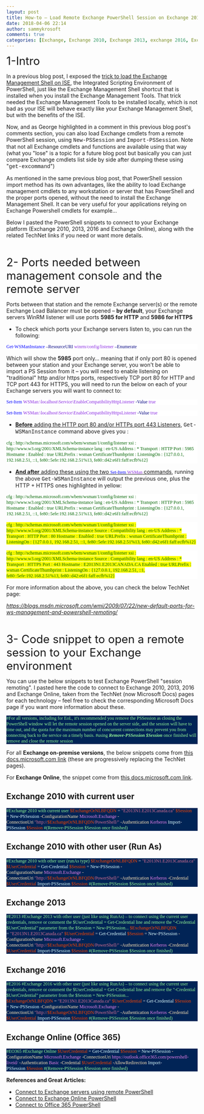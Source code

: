 ```yaml
---
layout: post
title: How-to – Load Remote Exchange PowerShell Session on Exchange 2010, 2013, 2016, Exchange Online (O365) - which ports do you need
date: 2018-04-06 22:14
author: sammykrosoft
comments: true
categories: [Exchange, Exchange 2010, Exchange 2013, exchange 2016, Exchange Online, Exchange Server 2010, Exchange Server 2013, Exchange Server 2016, Office 365, ports, Powershell, powershell, Remote Powershell, Sam Drey, Samuel Drey, TCP Ports]
---
```

<span style="font-size: 22pt">1-Intro</span>

In a previous blog post, I exposed the <a target="_blank" href="https://blogs.technet.microsoft.com/samdrey/2017/12/17/how-to-load-exchange-management-shell-into-powershell-ise-2/" rel="noopener">trick to load the Exchange Management Shell on ISE</a>, the Integrated Scripting Environment of PowerShell, just like the Exchange Management Shell shortcut that is installed when you install the Exchange Management Tools. That trick needed the Exchange Management Tools to be installed locally, which is not bad as your ISE will behave exactly like your Exchange Management Shell, but with the benefits of the ISE.

Now, and as George highlighted in a comment in this previous blog post's comments section, you can also load Exchange cmdlets from a remote PowerShell session, using <span style="font-family: Courier New">New-PSSession</span> and <span style="font-family: Courier New">Import-PSSession</span>. Note that not all Exchange cmdlets and functions are available using that way (what you "lose" is a topic for a future blog post but basically you can just compare Exchange cmdlets list side by side after dumping these using "<span style="font-family: Courier New">get-excommand</span>")

As mentioned in the same previous blog post, that PowerShell session import method has its own advantages, like the ability to load Exchange management cmdlets to any workstation or server that has PowerShell and the proper ports opened, without the need to install the Exchange Management Shell. It can be very useful for your applications relying on Exchange Powershell cmdlets for example…

Below I pasted the PowerShell snippets to connect to your Exchange platform (Exchange 2010, 2013, 2016 and Exchange Online), along with the related TechNet links if you need or want more details.

&nbsp;

<span style="font-size: 22pt">2- Ports needed between management console and the remote server</span>

Ports between that station and the remote Exchange server(s) or the remote Exchange Load Balancer must be opened – <strong>by default</strong>, your Exchange servers WinRM listener will use ports <strong>5985 for HTTP</strong> and <strong>5986 for HTTPS</strong>
<ul>
 	<li>To check which ports your Exchange servers listen to, you can run the following:</li>
</ul>
<p style="background: white"><span style="font-family: Lucida Console;font-size: 9pt"><span style="color: blue">Get-WSManInstance </span><span style="color: navy">–ResourceURI </span><span style="color: blueviolet">winrm/config/listener </span><span style="color: navy">–Enumerate
</span></span></p>
Which will show the <strong>5985</strong> port only… meaning that if only port 80 is opened between your station and your Exchange server, you won't be able to import a PS Session from it – you will need to enable listening on "traditional" http and/or https ports, respectively TCP port 80 for HTTP and TCP port 443 for HTTPS, you will need to run the below on each of your Exchange servers you will want to connect to:
<p style="background: white"><span style="font-family: Lucida Console;font-size: 9pt"><span style="color: blue">Set-Item </span><span style="color: blueviolet">WSMan:\localhost\Service\EnableCompatibilityHttpListener </span><span style="color: navy">-Value </span><span style="color: blueviolet">true</span>
</span></p>
<p style="background: white"><span style="font-family: Lucida Console;font-size: 9pt"><span style="color: blue">Set-Item </span><span style="color: blueviolet">WSMan:\localhost\Service\EnableCompatibilityHttpsListener </span><span style="color: navy">-Value </span><span style="color: blueviolet">true
</span></span></p>

<ul>
 	<li><span style="text-decoration: underline"><strong>Before</strong> adding the HTTP port 80 and/or HTTPs port 443 Listeners</span>, <span style="font-family: Courier New">Get-WSManInstance</span> command above gives you :</li>
</ul>
<p style="background: white"><span style="color: darkgreen;font-family: Lucida Console;font-size: 9pt">cfg : http://schemas.microsoft.com/wbem/wsman/1/config/listener
</span><span style="color: darkgreen;font-family: 'Lucida Console';font-size: 9pt">xsi : http://www.w3.org/2001/XMLSchema-instance
</span><span style="color: darkgreen;font-family: Lucida Console;font-size: 9pt">lang : en-US
</span><span style="color: darkgreen;font-family: 'Lucida Console';font-size: 9pt">Address : *
</span><span style="color: darkgreen;font-family: Lucida Console;font-size: 9pt">Transport : HTTP
</span><span style="color: darkgreen;font-family: 'Lucida Console';font-size: 9pt">Port : 5985
</span><span style="color: darkgreen;font-family: Lucida Console;font-size: 9pt">Hostname :
</span><span style="color: darkgreen;font-family: 'Lucida Console';font-size: 9pt">Enabled : true
</span><span style="color: darkgreen;font-family: Lucida Console;font-size: 9pt">URLPrefix : wsman
</span><span style="color: darkgreen;font-family: 'Lucida Console';font-size: 9pt">CertificateThumbprint :
</span><span style="color: darkgreen;font-family: Lucida Console;font-size: 9pt">ListeningOn : {127.0.0.1, 192.168.2.51, ::1, fe80::5efe:192.168.2.51%13, fe80::d42:e6f1:faff:ecfb%12}
</span></p>

<ul>
 	<li><span style="text-decoration: underline"><strong>And after</strong> adding these using the two <span style="font-family: Lucida Console;font-size: 9pt"><span style="color: blue">Set-Item </span><span style="color: blueviolet">WSMan</span></span> commands</span>, running the above <span style="font-family: Courier New">Get-WSManInstance</span> will output the previous one, plus the HTTP + HTTPS ones highlighted in yellow:</li>
</ul>
<p style="background: white"><span style="color: darkgreen;font-family: Lucida Console;font-size: 9pt">cfg : http://schemas.microsoft.com/wbem/wsman/1/config/listener
</span><span style="color: darkgreen;font-family: 'Lucida Console';font-size: 9pt">xsi : http://www.w3.org/2001/XMLSchema-instance
</span><span style="color: darkgreen;font-family: Lucida Console;font-size: 9pt">lang : en-US
</span><span style="color: darkgreen;font-family: 'Lucida Console';font-size: 9pt">Address : *
</span><span style="color: darkgreen;font-family: Lucida Console;font-size: 9pt">Transport : HTTP
</span><span style="color: darkgreen;font-family: 'Lucida Console';font-size: 9pt">Port : 5985
</span><span style="color: darkgreen;font-family: Lucida Console;font-size: 9pt">Hostname :
</span><span style="color: darkgreen;font-family: 'Lucida Console';font-size: 9pt">Enabled : true
</span><span style="color: darkgreen;font-family: Lucida Console;font-size: 9pt">URLPrefix : wsman
</span><span style="color: darkgreen;font-family: 'Lucida Console';font-size: 9pt">CertificateThumbprint :
</span><span style="color: darkgreen;font-family: Lucida Console;font-size: 9pt">ListeningOn : {127.0.0.1, 192.168.2.51, ::1, fe80::5efe:192.168.2.51%13, fe80::d42:e6f1:faff:ecfb%12}
</span></p>
<p style="background: white"><span style="color: darkgreen;font-family: Lucida Console;font-size: 9pt;background-color: yellow">cfg : http://schemas.microsoft.com/wbem/wsman/1/config/listener
</span><span style="background-color: yellow;color: darkgreen;font-family: 'Lucida Console';font-size: 9pt">xsi : http://www.w3.org/2001/XMLSchema-instance
</span><span style="color: darkgreen;font-family: Lucida Console;font-size: 9pt;background-color: yellow">Source : Compatibility
</span><span style="background-color: yellow;color: darkgreen;font-family: 'Lucida Console';font-size: 9pt">lang : en-US
</span><span style="color: darkgreen;font-family: Lucida Console;font-size: 9pt;background-color: yellow">Address : *
</span><span style="background-color: yellow;color: darkgreen;font-family: 'Lucida Console';font-size: 9pt">Transport : HTTP
</span><span style="color: darkgreen;font-family: Lucida Console;font-size: 9pt;background-color: yellow">Port : 80
</span><span style="background-color: yellow;color: darkgreen;font-family: 'Lucida Console';font-size: 9pt">Hostname :
</span><span style="color: darkgreen;font-family: Lucida Console;font-size: 9pt;background-color: yellow">Enabled : true
</span><span style="background-color: yellow;color: darkgreen;font-family: 'Lucida Console';font-size: 9pt">URLPrefix : wsman
</span><span style="color: darkgreen;font-family: Lucida Console;font-size: 9pt;background-color: yellow">CertificateThumbprint :
</span><span style="background-color: yellow;color: darkgreen;font-family: 'Lucida Console';font-size: 9pt">ListeningOn : {127.0.0.1, 192.168.2.51, ::1, fe80::5efe:192.168.2.51%13, fe80::d42:e6f1:faff:ecfb%12}</span></p>
<p style="background: white"><span style="color: darkgreen;font-family: Lucida Console;font-size: 9pt;background-color: yellow">cfg : http://schemas.microsoft.com/wbem/wsman/1/config/listener
</span><span style="background-color: yellow;color: darkgreen;font-family: 'Lucida Console';font-size: 9pt">xsi : http://www.w3.org/2001/XMLSchema-instance
</span><span style="color: darkgreen;font-family: Lucida Console;font-size: 9pt;background-color: yellow">Source : Compatibility
</span><span style="background-color: yellow;color: darkgreen;font-family: 'Lucida Console';font-size: 9pt">lang : en-US
</span><span style="color: darkgreen;font-family: Lucida Console;font-size: 9pt;background-color: yellow">Address : *
</span><span style="background-color: yellow;color: darkgreen;font-family: 'Lucida Console';font-size: 9pt">Transport : HTTPS
</span><span style="color: darkgreen;font-family: Lucida Console;font-size: 9pt;background-color: yellow">Port : 443
</span><span style="background-color: yellow;color: darkgreen;font-family: 'Lucida Console';font-size: 9pt">Hostname : E2013N1.E2013CANADA.CA
</span><span style="color: darkgreen;font-family: Lucida Console;font-size: 9pt;background-color: yellow">Enabled : true
</span><span style="background-color: yellow;color: darkgreen;font-family: 'Lucida Console';font-size: 9pt">URLPrefix : wsman
</span><span style="color: darkgreen;font-family: Lucida Console;font-size: 9pt;background-color: yellow">CertificateThumbprint :
</span><span style="background-color: yellow;color: darkgreen;font-family: 'Lucida Console';font-size: 9pt">ListeningOn : {127.0.0.1, 192.168.2.51, ::1, fe80::5efe:192.168.2.51%13, fe80::d42:e6f1:faff:ecfb%12}</span></p>
For more information about the above, you can check the below TechNet page:

<a target="_blank" href="https://blogs.msdn.microsoft.com/wmi/2009/07/22/new-default-ports-for-ws-management-and-powershell-remoting/" rel="noopener"><em>https://blogs.msdn.microsoft.com/wmi/2009/07/22/new-default-ports-for-ws-management-and-powershell-remoting/</em></a><em>
</em>

&nbsp;

<span style="font-size: 22pt">3- Code snippet to open a remote session to your Exchange environment
</span>

You can use the below snippets to test Exchange PowerShell "session remoting". I pasted here the code to connect to Exchange 2010, 2013, 2016 and Exchange Online, taken from the TechNet (now Microsoft Docs) pages for each technology – feel free to check the corresponding Microsoft Docs page if you want more information about these.
<p style="background: #012456"><span style="color: palegreen;font-family: Lucida Console;font-size: 9pt">#For all versions, including for EoL, it's recommended you remove the PSSession as closing the PowerShell window will let the remote session opened on the server side, and the session will have to time out, and the quota for the maximum number of concurrent connections may prevent you from connecting back to the service on a timely basis.
#using <b><i>Remove-PSSession $Session</i></b> once finished will remove and close the remote session</span></p>
For all <strong>Exchange on-premise versions</strong>, the below snippets come from <a href="https://docs.microsoft.com/en-us/powershell/exchange/exchange-server/connect-to-exchange-servers-using-remote-powershell?view=exchange-ps">this docs.microsoft.com link</a> (these are progressively replacing the TechNet pages).

For <strong>Exchange Online</strong>, the snippet come from <a href="https://docs.microsoft.com/en-us/powershell/exchange/exchange-online/connect-to-exchange-online-powershell/connect-to-exchange-online-powershell?view=exchange-ps">this docs.microsoft.com link</a>.
<h2>Exchange 2010 with current user</h2>
<p style="background: #012456"><span style="color: palegreen;font-family: 'Lucida Console';font-size: 9pt">#Exchange 2010 with current user
</span><span style="font-family: Lucida Console;font-size: 9pt"><span style="color: orangered">$ExchangeOrNLBFQDN </span><span style="color: lightgrey">= </span><span style="color: palevioletred">"E2013N1.E2013Canada.ca"
</span></span><span style="color: orangered;font-family: 'Lucida Console';font-size: 9pt">$Session</span><span style="font-family: Lucida Console;font-size: 9pt"> <span style="color: lightgrey">= </span><span style="color: lightcyan">New-PSSession </span><span style="color: moccasin">-ConfigurationName </span><span style="color: violet">Microsoft.Exchange </span><span style="color: moccasin">-ConnectionUri </span><span style="color: palevioletred">"http://<span style="color: orangered">$ExchangeOrNLBFQDN<span style="color: palevioletred">/PowerShell/" </span><span style="color: moccasin">-Authentication </span><span style="color: violet">Kerberos
</span></span></span></span><span style="color: lightcyan;font-family: 'Lucida Console';font-size: 9pt">Import-PSSession </span><span style="font-family: Lucida Console;font-size: 9pt"><span style="color: orangered">$Session
</span></span><span style="color: palegreen;font-family: 'Lucida Console';font-size: 9pt">
#(Remove-PSSession $Session once finished)</span></p>

<h2>Exchange 2010 with other user (Run As)</h2>
<p style="background: #012456"><span style="color: palegreen;font-family: Lucida Console;font-size: 9pt">#Exchange 2010 with other user (runAs type)
</span><span style="color: orangered;font-family: 'Lucida Console';font-size: 9pt">$ExchangeOrNLBFQDN</span><span style="font-family: Lucida Console;font-size: 9pt"> <span style="color: lightgrey">= </span><span style="color: palevioletred">"E2013N1.E2013Canada.ca"
</span></span><span style="color: orangered;font-family: 'Lucida Console';font-size: 9pt">$UserCredential </span><span style="font-family: Lucida Console;font-size: 9pt"><span style="color: lightgrey">= </span><span style="color: lightcyan">Get-Credential
</span></span><span style="color: orangered;font-family: 'Lucida Console';font-size: 9pt">$Session</span><span style="font-family: Lucida Console;font-size: 9pt"> <span style="color: lightgrey">= </span><span style="color: lightcyan">New-PSSession </span><span style="color: moccasin">-ConfigurationName </span><span style="color: violet">Microsoft.Exchange </span><span style="color: moccasin">-ConnectionUri </span><span style="color: palevioletred">"http://<span style="color: orangered">$ExchangeOrNLBFQDN<span style="color: palevioletred">/PowerShell/" </span><span style="color: moccasin">-Authentication </span><span style="color: violet">Kerberos </span><span style="color: moccasin">-Credential</span> $UserCredential
</span></span></span><span style="color: lightcyan;font-family: 'Lucida Console';font-size: 9pt">Import-PSSession</span><span style="font-family: Lucida Console;font-size: 9pt"> <span style="color: orangered">$Session
</span></span><span style="color: palegreen;font-family: 'Lucida Console';font-size: 9pt">
#(Remove-PSSession $Session once finished)</span></p>

<h2>Exchange 2013</h2>
<p style="background: #012456"><span style="color: palegreen;font-family: Lucida Console;font-size: 9pt">#E2013
</span><span style="color: palegreen;font-family: Lucida Console;font-size: 9pt">#Exchange 2013 with other user (just like using RunAs) – to connect using the current user credentials, remove or comment the $UserCredential = Get-Credential line and remove the "-Credential $UserCredential" parameter from the $Session = New-PSSession...
</span><span style="color: orangered;font-family: 'Lucida Console';font-size: 9pt">$ExchangeOrNLBFQDN</span><span style="font-family: Lucida Console;font-size: 9pt"> <span style="color: lightgrey">= </span><span style="color: palevioletred">"E2013N1.E2013Canada.ca"
</span></span><span style="color: orangered;font-family: 'Lucida Console';font-size: 9pt">$UserCredential</span><span style="font-family: Lucida Console;font-size: 9pt"> <span style="color: lightgrey">= </span><span style="color: lightcyan">Get-Credential
</span></span><span style="color: orangered;font-family: 'Lucida Console';font-size: 9pt">$Session </span><span style="font-family: Lucida Console;font-size: 9pt"><span style="color: lightgrey">= </span><span style="color: lightcyan">New-PSSession </span><span style="color: moccasin">-ConfigurationName </span><span style="color: violet">Microsoft.Exchange </span><span style="color: moccasin">-ConnectionUri </span><span style="color: palevioletred">"http://<span style="color: orangered">$ExchangeOrNLBFQDN<span style="color: palevioletred">/PowerShell/" </span><span style="color: moccasin">-Authentication </span><span style="color: violet">Kerberos </span><span style="color: moccasin">-Credential</span> $UserCredential
</span></span></span><span style="color: lightcyan;font-family: 'Lucida Console';font-size: 9pt">Import-PSSession </span><span style="font-family: Lucida Console;font-size: 9pt"><span style="color: orangered">$Session
</span></span><span style="color: palegreen;font-family: 'Lucida Console';font-size: 9pt">
#(Remove-PSSession $Session once finished)</span></p>

<h2>Exchange 2016</h2>
<p style="background: #012456"><span style="color: palegreen;font-family: Lucida Console;font-size: 9pt">#E2016
</span><span style="color: palegreen;font-family: Lucida Console;font-size: 9pt">#Exchange 2016 with other user (just like using RunAs) – to connect using the current user credentials, remove or comment the $UserCredential = Get-Credential line and remove the "-Credential $UserCredential" parameter from the $Session = New-PSSession...
</span><span style="color: orangered;font-family: 'Lucida Console';font-size: 9pt">$ExchangeOrNLBFQDN </span><span style="font-family: Lucida Console;font-size: 9pt"><span style="color: lightgrey">= </span><span style="color: palevioletred">"E2013N1.E2013Canada.ca"
</span></span><span style="color: orangered;font-family: 'Lucida Console';font-size: 9pt">$UserCredential</span><span style="font-family: Lucida Console;font-size: 9pt"> <span style="color: lightgrey">= </span><span style="color: lightcyan">Get-Credential
</span></span><span style="color: orangered;font-family: 'Lucida Console';font-size: 9pt">$Session</span><span style="font-family: Lucida Console;font-size: 9pt"> <span style="color: lightgrey">= </span><span style="color: lightcyan">New-PSSession </span><span style="color: moccasin">-ConfigurationName </span><span style="color: violet">Microsoft.Exchange </span><span style="color: moccasin">-ConnectionUri </span><span style="color: palevioletred">"http://<span style="color: orangered">$ExchangeOrNLBFQDN<span style="color: palevioletred">/PowerShell/" </span><span style="color: moccasin">-Authentication </span><span style="color: violet">Kerberos </span><span style="color: moccasin">-Credential</span> $UserCredential
</span></span></span><span style="color: lightcyan;font-family: 'Lucida Console';font-size: 9pt">Import-PSSession</span><span style="font-family: Lucida Console;font-size: 9pt"> <span style="color: orangered">$Session
</span></span><span style="color: palegreen;font-family: 'Lucida Console';font-size: 9pt">
#(Remove-PSSession $Session once finished)</span></p>

<h2>Exchange Online (Office 365)</h2>
<p style="background: #012456"><span style="color: palegreen;font-family: Lucida Console;font-size: 9pt">#EO365
</span><span style="color: palegreen;font-family: Lucida Console;font-size: 9pt">#Exchange Online
</span><span style="color: orangered;font-family: 'Lucida Console';font-size: 9pt">$UserCredential</span><span style="font-family: Lucida Console;font-size: 9pt"> <span style="color: lightgrey">= </span><span style="color: lightcyan">Get-Credential
</span></span><span style="color: orangered;font-family: 'Lucida Console';font-size: 9pt">$Session</span><span style="font-family: Lucida Console;font-size: 9pt"> <span style="color: lightgrey">= </span><span style="color: lightcyan">New-PSSession </span><span style="color: moccasin">-ConfigurationName </span><span style="color: violet">Microsoft.Exchange </span><span style="color: moccasin">-ConnectionUri </span><span style="color: violet">https://outlook.office365.com/powershell-liveid/ </span><span style="color: moccasin">-Authentication </span><span style="color: violet">Basic </span><span style="color: moccasin">-Credential </span><span style="color: orangered">$UserCredential </span><span style="color: moccasin">-AllowRedirection
</span></span><span style="color: lightcyan;font-family: 'Lucida Console';font-size: 9pt">Import-PSSession </span><span style="font-family: Lucida Console;font-size: 9pt"><span style="color: orangered">$Session
<span style="color: palegreen;font-family: Lucida Console;font-size: 9pt">
#(Remove-PSSession $Session once finished)</span></span></span></p>
<strong>References and Great Articles:</strong>
<ul>
 	<li><a href="https://docs.microsoft.com/en-us/powershell/exchange/exchange-server/connect-to-exchange-servers-using-remote-powershell?view=exchange-ps">Connect to Exchange servers using remote PowerShell</a></li>
 	<li><a href="https://docs.microsoft.com/en-us/powershell/exchange/exchange-online/connect-to-exchange-online-powershell/connect-to-exchange-online-powershell?view=exchange-ps">Connect to Exchange Online PowerShell</a></li>
 	<li><a target="_blank" href="https://docs.microsoft.com/en-us/office365/enterprise/powershell/connect-to-office-365-powershell" rel="noopener">Connect to Office 365 PowerShell</a></li>
</ul>

